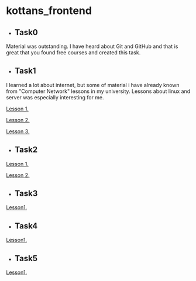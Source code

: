 # kottans_frontend
- ## Task0
Material was outstanding. I have heard about Git and GitHub and that is great that you found free courses and created this task.
- ## Task1
I learned a lot about internet, but some of material i have already known from "Computer Network" lessons in my university.
Lessons about linux and server was especially interesting for me.

[Lesson 1.](https://github.com/Nick9707/kottans_frontend/blob/master/Task_1/Screenshot%20from%202017-11-15%2000-56-34.png?raw=true)

[Lesson 2.](https://github.com/Nick9707/kottans_frontend/blob/master/Task_1/exersise2.png?raw=true)

[Lesson 3.](https://github.com/Nick9707/kottans_frontend/blob/master/Task_1/Screenshot%20from%202017-12-25%2020-09-45.png?raw=true)

- ## Task2

[Lesson 1.](https://github.com/Nick9707/kottans_frontend/blob/master/Task_02/Lesson1.png?raw=true)

[Lesson 2.](https://github.com/Nick9707/kottans_frontend/blob/master/Task_02/Lesson2.png?raw=true)

- ## Task3

[Lesson1.](https://github.com/Nick9707/kottans_frontend/blob/master/Task_03/Lesson1.png?raw=true)

- ## Task4

[Lesson1.](https://github.com/Nick9707/kottans_frontend/blob/master/Task_04/Lesson1.png?raw=true)

- ## Task5

[Lesson1.](https://github.com/Nick9707/kottans_frontend/blob/master/Task_05/Lesson1.png?raw=true)
